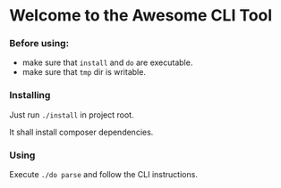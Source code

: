 # Welcome to the Awesome CLI Tool

### Before using:

  * make sure that `install` and `do` are executable.
  * make sure that `tmp` dir is writable.
  
  
### Installing

  Just run `./install` in project root.
  
  It shall install composer dependencies.
  
### Using

Execute `./do parse` and follow the CLI instructions.
